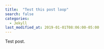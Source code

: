 ```yaml
---
title:  "Test this post loop"
search: false
categories: 
  - Jekyll
last_modified_at: 2019-01-01T08:06:00-05:00
---
```


Test post.